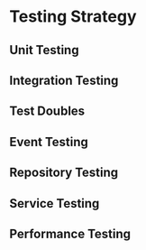 # Testing Strategy

## Unit Testing
## Integration Testing
## Test Doubles
## Event Testing
## Repository Testing
## Service Testing
## Performance Testing
